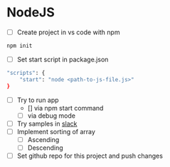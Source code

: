 # NodeJS
- [ ]  Create project in vs code with npm

```bash
npm init
```

- [ ]  Set start script in package.json

```bash
"scripts": {
	"start": "node <path-to-js-file.js>"
}
```

- [ ]  Try to run app
    - []  via npm start command
    - [ ]  via debug mode
- [ ]  Try samples in [slack](https://dpp-kmc7380.slack.com/archives/C031R3J7U8L/p1644947327022859)
- [ ]  Implement sorting of array
    - [ ]  Ascending
    - [ ]  Descending
- [ ]  Set github repo for this project and push changes
